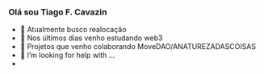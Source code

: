 ### Olá sou Tiago F. Cavazin 


- 🔭 Atualmente busco realocação 
- 🌱 Nos últimos dias venho estudando web3 
- 👯 Projetos que venho colaborando MoveDAO/ANATUREZADASCOISAS
- 🤔 I’m looking for help with ...
-
